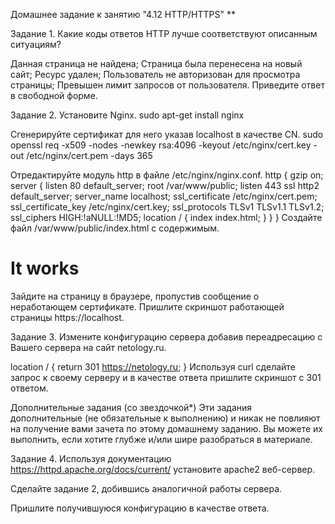 Домашнее задание к занятию "4.12 HTTP/HTTPS"
**

Задание 1.
Какие коды ответов HTTP лучше соответствуют описанным ситуациям?

Данная страница не найдена;
Страница была перенесена на новый сайт;
Ресурс удален;
Пользователь не авторизован для просмотра страницы;
Превышен лимит запросов от пользователя.
Приведите ответ в свободной форме.

Задание 2.
Установите Nginx.
sudo apt-get install nginx

Сгенерируйте сертификат для него указав localhost в качестве CN.
sudo openssl req -x509 -nodes -newkey rsa:4096 -keyout /etc/nginx/cert.key -out /etc/nginx/cert.pem -days 365

Отредактируйте модуль http в файле /etc/nginx/nginx.conf.
http {
    gzip on;
    server {
        listen 80 default_server;
        root   /var/www/public;
        listen  443 ssl http2 default_server;
        server_name  localhost;
        ssl_certificate  /etc/nginx/cert.pem;
        ssl_certificate_key /etc/nginx/cert.key;
        ssl_protocols   TLSv1 TLSv1.1 TLSv1.2;
        ssl_ciphers   HIGH:!aNULL:!MD5;
        location / {
            index index.html;
        }
    }
}
Создайте файл /var/www/public/index.html c содержимым.
<h1>It works</h1>
Зайдите на страницу в браузере, пропустив сообщение о неработающем сертификате.
Пришлите скриншот работающей страницы https://localhost.

Задание 3.
Измените конфигурацию сервера добавив переадресацию c Вашего сервера на сайт netology.ru.

location / {
  return 301 https://netology.ru;
}
Используя curl сделайте запрос к своему серверу и в качестве ответа пришлите скриншот с 301 ответом.

Дополнительные задания (со звездочкой*)
Эти задания дополнительные (не обязательные к выполнению) и никак не повлияют на получение вами зачета по этому домашнему заданию. Вы можете их выполнить, если хотите глубже и/или шире разобраться в материале.

Задание 4.
Используя документацию https://httpd.apache.org/docs/current/ установите apache2 веб-сервер.

Сделайте задание 2, добившись аналогичной работы сервера.

Пришлите получившуюся конфигурацию в качестве ответа.
